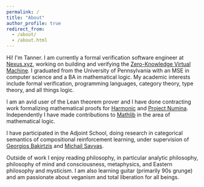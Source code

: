 ```yaml
---
permalink: /
title: "About"
author_profile: true
redirect_from:
  - /about/
  - /about.html
---
```


Hi! I'm Tanner. I am currently a formal verification software engineer at [Nexus.xyz](https://nexus.xyz), working on building and verifying the [Zero-Knowledge Virtual Machine](https://nexus.xyz/zkvm). I graduated from the University of Pennsylvania with an MSE in computer science and a BA in mathematical logic. My academic interests include formal verification, programming languages, category theory, type theory, and all things logic.

I am an avid user of the Lean theorem prover and I have done contracting work formalizing mathematical proofs for [Harmonic](https://harmonic.fun/index) and [Project Numina](https://projectnumina.ai). Independently I have made contributions to [Mathlib](https://github.com/leanprover-community/mathlib4) in the area of mathematical logic.

I have participated in the Adjoint School, doing research in categorical semantics of compositional reinforcement learning, under supervision of [Georgios Bakirtzis](https://bakirtzis.net) and [Michail Savvas](https://michailsavvas.github.io).

Outside of work I enjoy reading philosophy, in particular analytic philosophy, philosophy of mind and consciousness, metaphysics, and Eastern philosophy and mysticism. I am also learning guitar (primarily 90s grunge) and am passionate about veganism and total liberation for all beings.
